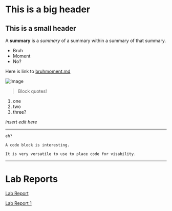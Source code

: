 # This is a big header

## This is a small header

A **summary** is a *summary* of a summary within a summary of that summary.

* Bruh
* Moment
* No?

Here is link to [bruhmoment.md](https://kennethkietvuong.github.io/cse15l-lab-reports/bruhmoment.md)

![Image](https://i.redd.it/918mym3nsjf31.jpg)

> Block quotes!

1. one
2. two
3. three?

*insert edit here*  

---

`eh?`

```
A code block is interesting.

It is very versatile to use to place code for visability.
```
---


# Lab Reports
[Lab Report](lab-report-1-week-2.html)

[Lab Report 1](https://kennethkietvuong.github.io/cse15l-lab-reports/lab-report-1-week-2.html)